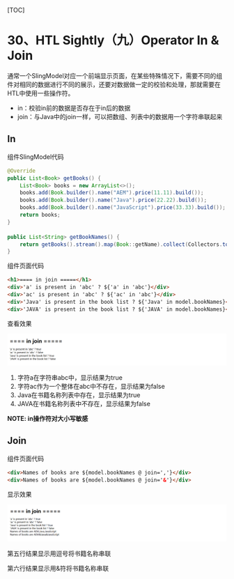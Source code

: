 [TOC]

# 30、HTL Sightly（九）Operator In & Join

通常一个SlingModel对应一个前端显示页面，在某些特殊情况下，需要不同的组件对相同的数据进行不同的展示，还要对数据做一定的校验和处理，那就需要在HTL中使用一些操作符。

- in：校验in前的数据是否存在于in后的数据
- join：与Java中的join一样，可以把数组、列表中的数据用一个字符串联起来

## In

组件SlingModel代码

```java
@Override
public List<Book> getBooks() {
    List<Book> books = new ArrayList<>();
    books.add(Book.builder().name("AEM").price(11.11).build());
    books.add(Book.builder().name("Java").price(22.22).build());
    books.add(Book.builder().name("JavaScript").price(33.33).build());
    return books;
}

public List<String> getBookNames() {
    return getBooks().stream().map(Book::getName).collect(Collectors.toList());
}
```

组件页面代码

```html
<h1>==== in join =====</h1>
<div>'a' is present in 'abc' ? ${'a' in 'abc'}</div>
<div>'ac' is present in 'abc' ? ${'ac' in 'abc'}</div>
<div>'Java' is present in the book list ? ${'Java' in model.bookNames}</div>
<div>'JAVA' is present in the book list ? ${'JAVA' in model.bookNames}</div>
```

查看效果

![image-20230426152024045](./09_OperatorInJoin.assets/image-20230426152024045.png)

1. 字符a在字符串abc中，显示结果为true
2. 字符ac作为一个整体在abc中不存在，显示结果为false
3. Java在书籍名称列表中存在，显示结果为true
4. JAVA在书籍名称列表中不存在，显示结果为false

**NOTE: in操作符对大小写敏感**

## Join

组件页面代码

```html
<div>Names of books are ${model.bookNames @ join=','}</div>
<div>Names of books are ${model.bookNames @ join='&'}</div>
```

显示效果

![image-20230426152505641](./09_OperatorInJoin.assets/image-20230426152505641.png)

第五行结果显示用逗号将书籍名称串联

第六行结果显示用&符将书籍名称串联
